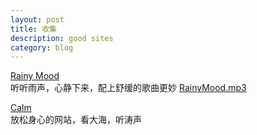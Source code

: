 ```yaml
---
layout: post
title: 收集
description: good sites
category: blog
---
```


[Rainy Mood](http://www.rainymood.com/)   
听听雨声，心静下来，配上舒缓的歌曲更妙  [RainyMood.mp3](http://ishare.iask.sina.com.cn/f/19401046.html)

[Calm](http://www.calm.com/)   
放松身心的网站，看大海，听涛声
